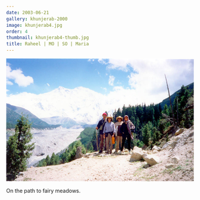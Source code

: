 ```yaml
---
date: 2003-06-21
gallery: khunjerab-2000
image: khunjerab4.jpg
order: 4
thumbnail: khunjerab4-thumb.jpg
title: Raheel | MO | SO | Maria
---
```


![Raheel | MO | SO | Maria](./khunjerab4.jpg)

On the path to fairy meadows.